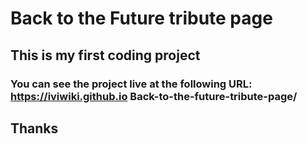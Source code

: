 # Back to the Future tribute page

## This is my first coding project

### You can see the project live at the following URL: https://iviwiki.github.io Back-to-the-future-tribute-page/

## Thanks